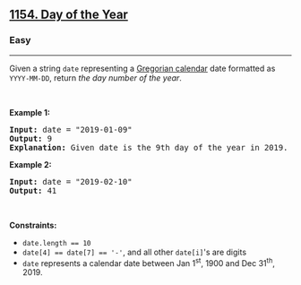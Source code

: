 <h2><a href="https://leetcode.com/problems/day-of-the-year/">1154. Day of the Year</a></h2><h3>Easy</h3><hr><div style="user-select: auto;"><p style="user-select: auto;">Given a string <code style="user-select: auto;">date</code> representing a <a href="https://en.wikipedia.org/wiki/Gregorian_calendar" target="_blank" style="user-select: auto;">Gregorian calendar</a> date formatted as <code style="user-select: auto;">YYYY-MM-DD</code>, return <em style="user-select: auto;">the day number of the year</em>.</p>

<p style="user-select: auto;">&nbsp;</p>
<p style="user-select: auto;"><strong style="user-select: auto;">Example 1:</strong></p>

<pre style="user-select: auto;"><strong style="user-select: auto;">Input:</strong> date = "2019-01-09"
<strong style="user-select: auto;">Output:</strong> 9
<strong style="user-select: auto;">Explanation:</strong> Given date is the 9th day of the year in 2019.
</pre>

<p style="user-select: auto;"><strong style="user-select: auto;">Example 2:</strong></p>

<pre style="user-select: auto;"><strong style="user-select: auto;">Input:</strong> date = "2019-02-10"
<strong style="user-select: auto;">Output:</strong> 41
</pre>

<p style="user-select: auto;">&nbsp;</p>
<p style="user-select: auto;"><strong style="user-select: auto;">Constraints:</strong></p>

<ul style="user-select: auto;">
	<li style="user-select: auto;"><code style="user-select: auto;">date.length == 10</code></li>
	<li style="user-select: auto;"><code style="user-select: auto;">date[4] == date[7] == '-'</code>, and all other <code style="user-select: auto;">date[i]</code>'s are digits</li>
	<li style="user-select: auto;"><code style="user-select: auto;">date</code> represents a calendar date between Jan 1<sup style="user-select: auto;">st</sup>, 1900 and Dec 31<sup style="user-select: auto;">th</sup>, 2019.</li>
</ul>
</div>